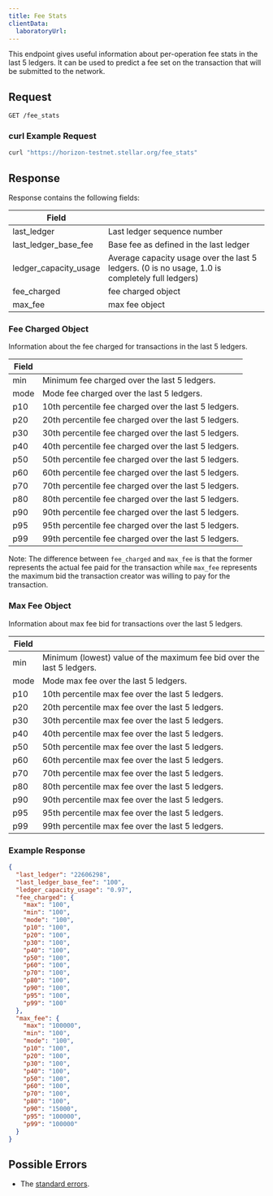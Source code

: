 ```yaml
---
title: Fee Stats
clientData:
  laboratoryUrl:
---
```


This endpoint gives useful information about per-operation fee stats in the last 5 ledgers. It can be used to
predict a fee set on the transaction that will be submitted to the network.

## Request

```
GET /fee_stats
```

### curl Example Request

```sh
curl "https://horizon-testnet.stellar.org/fee_stats"
```

## Response

Response contains the following fields:

| Field | |
| - | - |
| last_ledger | Last ledger sequence number |
| last_ledger_base_fee | Base fee as defined in the last ledger |
| ledger_capacity_usage | Average capacity usage over the last 5 ledgers. (0 is no usage, 1.0 is completely full ledgers) |
| fee_charged      | fee charged object |
| max_fee          | max fee object |

### Fee Charged Object

Information about the fee charged for transactions in the last 5 ledgers.

| Field | |
| - | - |
| min | Minimum fee charged over the last 5 ledgers. |
| mode | Mode fee charged over the last 5 ledgers. |
| p10 | 10th percentile fee charged over the last 5 ledgers. |
| p20 | 20th percentile fee charged over the last 5 ledgers. |
| p30 | 30th percentile fee charged over the last 5 ledgers. |
| p40 | 40th percentile fee charged over the last 5 ledgers. |
| p50 | 50th percentile fee charged over the last 5 ledgers. |
| p60 | 60th percentile fee charged over the last 5 ledgers. |
| p70 | 70th percentile fee charged over the last 5 ledgers. |
| p80 | 80th percentile fee charged over the last 5 ledgers. |
| p90 | 90th percentile fee charged over the last 5 ledgers. |
| p95 | 95th percentile fee charged over the last 5 ledgers. |
| p99 | 99th percentile fee charged over the last 5 ledgers. |

Note: The difference between `fee_charged` and `max_fee` is that the former
represents the actual fee paid for the transaction while `max_fee` represents
the maximum bid the transaction creator was willing to pay for the transaction.

### Max Fee Object

Information about max fee bid for transactions over the last 5 ledgers.

| Field | |
| - | - |
| min | Minimum (lowest) value of the maximum fee bid over the last 5 ledgers. |
| mode | Mode max fee over the last 5 ledgers. |
| p10 | 10th percentile max fee over the last 5 ledgers. |
| p20 | 20th percentile max fee over the last 5 ledgers. |
| p30 | 30th percentile max fee over the last 5 ledgers. |
| p40 | 40th percentile max fee over the last 5 ledgers. |
| p50 | 50th percentile max fee over the last 5 ledgers. |
| p60 | 60th percentile max fee over the last 5 ledgers. |
| p70 | 70th percentile max fee over the last 5 ledgers. |
| p80 | 80th percentile max fee over the last 5 ledgers. |
| p90 | 90th percentile max fee over the last 5 ledgers. |
| p95 | 95th percentile max fee over the last 5 ledgers. |
| p99 | 99th percentile max fee over the last 5 ledgers. |


### Example Response

```json
{
  "last_ledger": "22606298",
  "last_ledger_base_fee": "100",
  "ledger_capacity_usage": "0.97",
  "fee_charged": {
    "max": "100",
    "min": "100",
    "mode": "100",
    "p10": "100",
    "p20": "100",
    "p30": "100",
    "p40": "100",
    "p50": "100",
    "p60": "100",
    "p70": "100",
    "p80": "100",
    "p90": "100",
    "p95": "100",
    "p99": "100"
  },
  "max_fee": {
    "max": "100000",
    "min": "100",
    "mode": "100",
    "p10": "100",
    "p20": "100",
    "p30": "100",
    "p40": "100",
    "p50": "100",
    "p60": "100",
    "p70": "100",
    "p80": "100",
    "p90": "15000",
    "p95": "100000",
    "p99": "100000"
  }
}
```

## Possible Errors

- The [standard errors](../errors.md#standard-errors).
